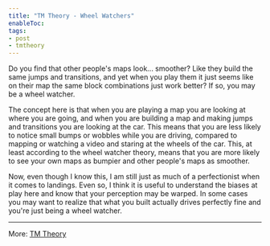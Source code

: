 ```yaml
---
title: "TM Theory - Wheel Watchers"
enableToc: 
tags:
- post
- tmtheory
---
```

Do you find that other people's maps look... smoother? Like they build the same jumps and transitions, and yet when you play them it just seems like on their map the same block combinations just work better? If so, you may be a wheel watcher.

The concept here is that when you are playing a map you are looking at where you are going, and when you are building a map and making jumps and transitions you are looking at the car. This means that you are less likely to notice small bumps or wobbles while you are driving, compared to mapping or watching a video and staring at the wheels of the car. This, at least according to the wheel watcher theory, means that you are more likely to see your own maps as bumpier and other people's maps as smoother.

Now, even though I know this, I am still just as much of a perfectionist when it comes to landings. Even so, I think it is useful to understand the biases at play here and know that your perception may be warped. In some cases you may  want to realize that what you built actually drives perfectly fine and you're just being a wheel watcher.



---
More: [TM Theory](./tags/tmtheory)
